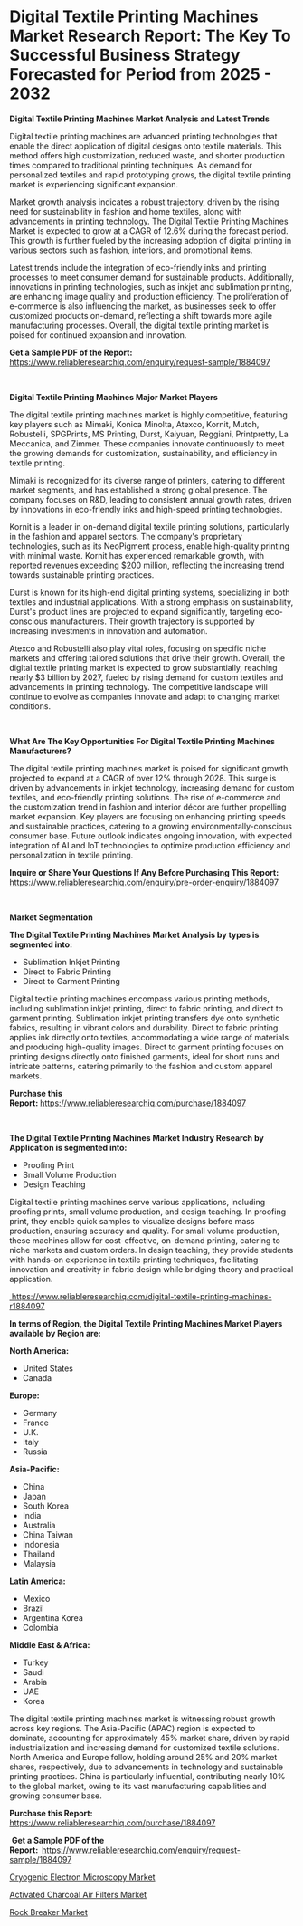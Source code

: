 <p><h1>Digital Textile Printing Machines Market Research Report: The Key To Successful Business Strategy Forecasted for Period from 2025 - 2032</h1></p><p><strong>Digital Textile Printing Machines Market Analysis and Latest Trends</strong></p>
<p><p>Digital textile printing machines are advanced printing technologies that enable the direct application of digital designs onto textile materials. This method offers high customization, reduced waste, and shorter production times compared to traditional printing techniques. As demand for personalized textiles and rapid prototyping grows, the digital textile printing market is experiencing significant expansion.</p><p>Market growth analysis indicates a robust trajectory, driven by the rising need for sustainability in fashion and home textiles, along with advancements in printing technology. The Digital Textile Printing Machines Market is expected to grow at a CAGR of 12.6% during the forecast period. This growth is further fueled by the increasing adoption of digital printing in various sectors such as fashion, interiors, and promotional items.</p><p>Latest trends include the integration of eco-friendly inks and printing processes to meet consumer demand for sustainable products. Additionally, innovations in printing technologies, such as inkjet and sublimation printing, are enhancing image quality and production efficiency. The proliferation of e-commerce is also influencing the market, as businesses seek to offer customized products on-demand, reflecting a shift towards more agile manufacturing processes. Overall, the digital textile printing market is poised for continued expansion and innovation.</p></p>
<p><strong>Get a Sample PDF of the Report:&nbsp;</strong> <a href="https://www.reliableresearchiq.com/enquiry/request-sample/1884097?utm_campaign=99&utm_medium=2&utm_source=Github&utm_content=ia&utm_term=20022025&utm_id=digital-textile-printing-machines">https://www.reliableresearchiq.com/enquiry/request-sample/1884097</a></p>
<p>&nbsp;</p>
<p><strong>Digital Textile Printing Machines Major Market Players</strong></p>
<p><p>The digital textile printing machines market is highly competitive, featuring key players such as Mimaki, Konica Minolta, Atexco, Kornit, Mutoh, Robustelli, SPGPrints, MS Printing, Durst, Kaiyuan, Reggiani, Printpretty, La Meccanica, and Zimmer. These companies innovate continuously to meet the growing demands for customization, sustainability, and efficiency in textile printing.</p><p>Mimaki is recognized for its diverse range of printers, catering to different market segments, and has established a strong global presence. The company focuses on R&D, leading to consistent annual growth rates, driven by innovations in eco-friendly inks and high-speed printing technologies.</p><p>Kornit is a leader in on-demand digital textile printing solutions, particularly in the fashion and apparel sectors. The company's proprietary technologies, such as its NeoPigment process, enable high-quality printing with minimal waste. Kornit has experienced remarkable growth, with reported revenues exceeding $200 million, reflecting the increasing trend towards sustainable printing practices.</p><p>Durst is known for its high-end digital printing systems, specializing in both textiles and industrial applications. With a strong emphasis on sustainability, Durst's product lines are projected to expand significantly, targeting eco-conscious manufacturers. Their growth trajectory is supported by increasing investments in innovation and automation.</p><p>Atexco and Robustelli also play vital roles, focusing on specific niche markets and offering tailored solutions that drive their growth. Overall, the digital textile printing market is expected to grow substantially, reaching nearly $3 billion by 2027, fueled by rising demand for custom textiles and advancements in printing technology. The competitive landscape will continue to evolve as companies innovate and adapt to changing market conditions.</p></p>
<p>&nbsp;</p>
<p><strong>What Are The Key Opportunities For Digital Textile Printing Machines Manufacturers?</strong></p>
<p><p>The digital textile printing machines market is poised for significant growth, projected to expand at a CAGR of over 12% through 2028. This surge is driven by advancements in inkjet technology, increasing demand for custom textiles, and eco-friendly printing solutions. The rise of e-commerce and the customization trend in fashion and interior décor are further propelling market expansion. Key players are focusing on enhancing printing speeds and sustainable practices, catering to a growing environmentally-conscious consumer base. Future outlook indicates ongoing innovation, with expected integration of AI and IoT technologies to optimize production efficiency and personalization in textile printing.</p></p>
<p><strong>Inquire or Share Your Questions If Any Before Purchasing This Report:</strong> <a href="https://www.reliableresearchiq.com/enquiry/pre-order-enquiry/1884097?utm_campaign=99&utm_medium=2&utm_source=Github&utm_content=ia&utm_term=20022025&utm_id=digital-textile-printing-machines">https://www.reliableresearchiq.com/enquiry/pre-order-enquiry/1884097</a></p>
<p>&nbsp;</p>
<p><strong>Market Segmentation</strong></p>
<p><strong>The Digital Textile Printing Machines Market Analysis by types is segmented into:</strong></p>
<p><ul><li>Sublimation Inkjet Printing</li><li>Direct to Fabric Printing</li><li>Direct to Garment Printing</li></ul></p>
<p><p>Digital textile printing machines encompass various printing methods, including sublimation inkjet printing, direct to fabric printing, and direct to garment printing. Sublimation inkjet printing transfers dye onto synthetic fabrics, resulting in vibrant colors and durability. Direct to fabric printing applies ink directly onto textiles, accommodating a wide range of materials and producing high-quality images. Direct to garment printing focuses on printing designs directly onto finished garments, ideal for short runs and intricate patterns, catering primarily to the fashion and custom apparel markets.</p></p>
<p><strong>Purchase this Report:&nbsp;</strong><a href="https://www.reliableresearchiq.com/purchase/1884097?utm_campaign=99&utm_medium=2&utm_source=Github&utm_content=ia&utm_term=20022025&utm_id=digital-textile-printing-machines">https://www.reliableresearchiq.com/purchase/1884097</a></p>
<p>&nbsp;</p>
<p><strong>The Digital Textile Printing Machines Market Industry Research by Application is segmented into:</strong></p>
<p><ul><li>Proofing Print</li><li>Small Volume Production</li><li>Design Teaching</li></ul></p>
<p><p>Digital textile printing machines serve various applications, including proofing prints, small volume production, and design teaching. In proofing print, they enable quick samples to visualize designs before mass production, ensuring accuracy and quality. For small volume production, these machines allow for cost-effective, on-demand printing, catering to niche markets and custom orders. In design teaching, they provide students with hands-on experience in textile printing techniques, facilitating innovation and creativity in fabric design while bridging theory and practical application.</p></p>
<p><a href="https://www.reliableresearchiq.com/digital-textile-printing-machines-r1884097?utm_campaign=99&utm_medium=2&utm_source=Github&utm_content=ia&utm_term=20022025&utm_id=digital-textile-printing-machines">&nbsp;https://www.reliableresearchiq.com/digital-textile-printing-machines-r1884097</a></p>
<p><strong>In terms of Region, the Digital Textile Printing Machines Market Players available by Region are:</strong></p>
<p>
    <p> <strong> North America: </strong>
        <ul>
            <li>United States</li>
            <li>Canada</li>
        </ul>
        </p> 
    <p> <strong> Europe: </strong>
        <ul>
            <li>Germany</li>
            <li>France</li>
            <li>U.K.</li>
            <li>Italy</li>
            <li>Russia</li>
        </ul>
        </p> 
    <p> <strong> Asia-Pacific: </strong>
        <ul>
            <li>China</li>
            <li>Japan</li>
            <li>South Korea</li>
            <li>India</li>
            <li>Australia</li>
            <li>China Taiwan</li>
            <li>Indonesia</li>
            <li>Thailand</li>
            <li>Malaysia</li>
        </ul>
        </p> 
    <p> <strong> Latin America: </strong>
        <ul>
            <li>Mexico</li>
            <li>Brazil</li>
            <li>Argentina Korea</li>
            <li>Colombia</li>
        </ul>
        </p> 
    <p> <strong> Middle East & Africa: </strong>
        <ul>
            <li>Turkey</li>
            <li>Saudi</li>
            <li>Arabia</li>
            <li>UAE</li>
            <li>Korea</li>
        </ul>
    </p>
    </p>
<p><p>The digital textile printing machines market is witnessing robust growth across key regions. The Asia-Pacific (APAC) region is expected to dominate, accounting for approximately 45% market share, driven by rapid industrialization and increasing demand for customized textile solutions. North America and Europe follow, holding around 25% and 20% market shares, respectively, due to advancements in technology and sustainable printing practices. China is particularly influential, contributing nearly 10% to the global market, owing to its vast manufacturing capabilities and growing consumer base.</p></p>
<p><strong>Purchase this Report: </strong><a href="https://www.reliableresearchiq.com/purchase/1884097?utm_campaign=99&utm_medium=2&utm_source=Github&utm_content=ia&utm_term=20022025&utm_id=digital-textile-printing-machines">https://www.reliableresearchiq.com/purchase/1884097</a></p>
<p>&nbsp;<strong>Get a Sample PDF of the Report:&nbsp;&nbsp;</strong><a href="https://www.reliableresearchiq.com/enquiry/request-sample/1884097?utm_campaign=99&utm_medium=2&utm_source=Github&utm_content=ia&utm_term=20022025&utm_id=digital-textile-printing-machines">https://www.reliableresearchiq.com/enquiry/request-sample/1884097</a></p>
<p><strong></strong></p>
<p><p><a href="https://github.com/kobisstasope/Market-Research-Report-List-1/blob/main/cryogenic-electron-microscopy-market.md?utm_campaign=99&utm_medium=2&utm_source=Github&utm_content=ia&utm_term=20022025&utm_id=digital-textile-printing-machines">Cryogenic Electron Microscopy Market</a></p><p><a href="https://github.com/bolbaeylon/Market-Research-Report-List-1/blob/main/activated-charcoal-air-filters-market.md?utm_campaign=99&utm_medium=2&utm_source=Github&utm_content=ia&utm_term=20022025&utm_id=digital-textile-printing-machines">Activated Charcoal Air Filters Market</a></p><p><a href="https://github.com/amalynewye/Market-Research-Report-List-1/blob/main/rock-breaker-market.md?utm_campaign=99&utm_medium=2&utm_source=Github&utm_content=ia&utm_term=20022025&utm_id=digital-textile-printing-machines">Rock Breaker Market</a></p></p>